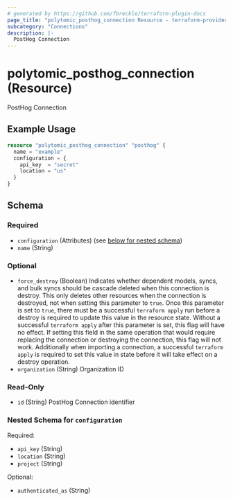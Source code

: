 ```yaml
---
# generated by https://github.com/fbreckle/terraform-plugin-docs
page_title: "polytomic_posthog_connection Resource - terraform-provider-polytomic"
subcategory: "Connections"
description: |-
  PostHog Connection
---
```


# polytomic_posthog_connection (Resource)

PostHog Connection

## Example Usage

```terraform
resource "polytomic_posthog_connection" "posthog" {
  name = "example"
  configuration = {
    api_key  = "secret"
    location = "us"
  }
}
```

<!-- schema generated by tfplugindocs -->
## Schema

### Required

- `configuration` (Attributes) (see [below for nested schema](#nestedatt--configuration))
- `name` (String)

### Optional

- `force_destroy` (Boolean) Indicates whether dependent models, syncs, and bulk syncs should be cascade deleted when this connection is destroy. This only deletes other resources when the connection is destroyed, not when setting this parameter to `true`. Once this parameter is set to `true`, there must be a successful `terraform apply` run before a destroy is required to update this value in the resource state. Without a successful `terraform apply` after this parameter is set, this flag will have no effect. If setting this field in the same operation that would require replacing the connection or destroying the connection, this flag will not work. Additionally when importing a connection, a successful `terraform apply` is required to set this value in state before it will take effect on a destroy operation.
- `organization` (String) Organization ID

### Read-Only

- `id` (String) PostHog Connection identifier

<a id="nestedatt--configuration"></a>
### Nested Schema for `configuration`

Required:

- `api_key` (String)
- `location` (String)
- `project` (String)

Optional:

- `authenticated_as` (String)


